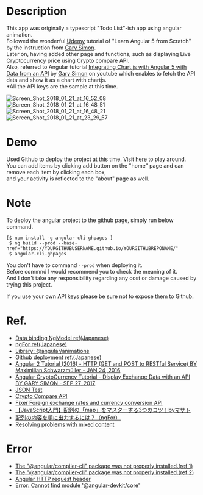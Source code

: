 # Description      
This app was originally a typescript "Todo List"-ish app using angular animation.     
Followed the wonderful [Udemy](https://www.udemy.com) tutorial of "Learn Angular 5 from Scratch" by the instruction from [Gary Simon](https://www.udemy.com/user/garysimon2/).       
Later on, having added other page and functions, such as displaying Live Cryptocurrency price using Crypto compare API.    
Also, referred to Angular tutorial [Integrating Chart.js with Angular 5 with Data from an API](https://www.youtube.com/watch?v=RTzi5DS7On4) by [Gary Simon](http://www.garysimon.com/) on youtube which enables to fetch the API data and show it as a chart with chartjs.       
*All the API keys are the sample at this time.  
  
              
<img src="https://image.ibb.co/cd8K4G/Screen_Shot_2018_01_21_at_16_52_08.png" alt="Screen_Shot_2018_01_21_at_16_52_08" border="0">        
        
<img src="https://image.ibb.co/gQKLBw/Screen_Shot_2018_01_21_at_16_48_51.png" alt="Screen_Shot_2018_01_21_at_16_48_51" border="0">    
    
<img src="https://image.ibb.co/m1hU4G/Screen_Shot_2018_01_21_at_16_48_21.png" alt="Screen_Shot_2018_01_21_at_16_48_21" border="0">    

<img src="https://image.ibb.co/fnAHbw/Screen_Shot_2018_01_21_at_23_29_57.png" alt="Screen_Shot_2018_01_21_at_23_29_57" border="0">     
       
               
# Demo    
Used Github to deploy the project at this time. Visit [here](https://TakahiroSuzukiqq.github.io/typescriptSC/) to play around.    
You can add items by clicking add button on the "home" page and can remove each item by clicking each box,      
and your activity is reflected to the "about" page as well.         
      
        
# Note  
To deploy the angular project to the github page, simply run below command.    

````    
[$ npm install -g angular-cli-ghpages ]    
 $ ng build --prod --base-href="https://YOURGITHUBUSERNAME.github.io/YOURGITHUBREPONAME/"         
 $ angular-cli-ghpages      
````            
  
You don't have to command `--prod` when deploying it.      
Before commnd I would recommend you to check the meaning of it.          
And I don't take any responsibility regarding any cost or damage caused by trying this project.       
            
If you use your own API keys please be sure not to expose them to Github.  

                  
# Ref.    
* [Data binding NgModel ref(Japanese)](https://qiita.com/shin_v1/items/c96382ed00da0c3ae13f)          
* [ngFor ref(Japanese)](http://www.buildinsider.net/web/angulartips/026)       
* [Library: @angular/animations](https://www.npmjs.com/package/@angular/animations)    
* [Github deployment ref.(Japanese)](https://qiita.com/Yuki_Yamashina/items/5d8208c450195b65344c)         
* [Angular 2 Tutorial (2016) - HTTP (GET and POST to RESTful Service) BY Maximilian Schwarzmüller - JAN 24, 2016](https://www.youtube.com/watch?v=L7xPwhwbcHE&t=1037s)   
* [Angular CryptoCurrency Tutorial - Display Exchange Data with an API BY GARY SIMON - SEP 27, 2017](https://coursetro.com/posts/code/91/Angular-CryptoCurrency-Tutorial---Display-Exchange-Data-with-an-API)    
* [JSON Test](http://www.jsontest.com)    
* [Crypto Compare API](https://www.cryptocompare.com/api/)    
* [Fixer Foreign exchange rates and currency conversion API](angularjs.org)    
* [【JavaScript入門】配列の「map」をマスターする3つのコツ！byマサト](https://www.sejuku.net/blog/21812)     
* [配列の内容を順に出力するには？（ngFor）](https://www.buildinsider.net/web/angulartips/026)   
* [Resolving problems with mixed content](https://help.github.com/articles/securing-your-github-pages-site-with-https/)   
       
              
# Error  
* [The "@angular/compiler-cli" package was not properly installed.(ref 1)](https://stackoverflow.com/questions/42925690/angular2-cli-error-angular-compiler-cli-package-was-not-properly-installed)           
* [The "@angular/compiler-cli" package was not properly installed.(ref 2)](https://github.com/angular/angular-cli/issues/7503)        
* [Angular HTTP request header](https://stackoverflow.com/questions/43205570/angular2-http-requestoptions-headers)       
* [Error: Cannot find module '@angular-devkit/core'](https://github.com/angular/devkit/issues/256)        
  
   
   
    
        

